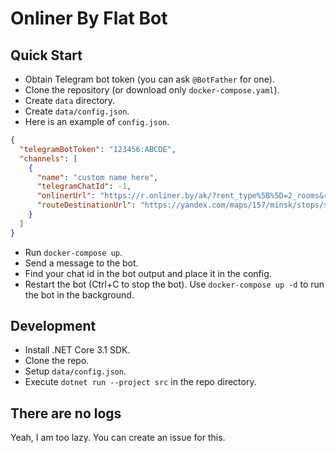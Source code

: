 # Onliner By Flat Bot

## Quick Start

* Obtain Telegram bot token (you can ask `@BotFather` for one).
* Clone the repository (or download only `docker-compose.yaml`).
* Create `data` directory.
* Create `data/config.json`.
* Here is an example of `config.json`.

```JSON
{
  "telegramBotToken": "123456:ABCDE",
  "channels": [
    {
      "name": "custom name here",
      "telegramChatId": -1,
      "onlinerUrl": "https://r.onliner.by/ak/?rent_type%5B%5D=2_rooms&rent_type%5B%5D=3_rooms&rent_type%5B%5D=4_rooms&rent_type%5B%5D=5_rooms&rent_type%5B%5D=6_rooms&only_owner=true&price%5Bmin%5D=640&price%5Bmax%5D=8600&currency=usd&metro%5B%5D=red_line&metro%5B%5D=blue_line#bounds%5Blb%5D%5Blat%5D=53.8937336407655&bounds%5Blb%5D%5Blong%5D=27.518712295391815&bounds%5Brt%5D%5Blat%5D=53.91772192249882&bounds%5Brt%5D%5Blong%5D=27.55391020011789",
      "routeDestinationUrl": "https://yandex.com/maps/157/minsk/stops/station__9880205/?ll=27.541550,53.905134&z=16.88"
    }
  ]
}
```

* Run `docker-compose up`.
* Send a message to the bot.
* Find your chat id in the bot output and place it in the config.
* Restart the bot (Ctrl+C to stop the bot). Use `docker-compose up -d` to run the bot in the background.

## Development

* Install .NET Core 3.1 SDK.
* Clone the repo.
* Setup `data/config.json`.
* Execute `dotnet run --project src` in the repo directory.

## There are no logs

Yeah, I am too lazy. You can create an issue for this.
